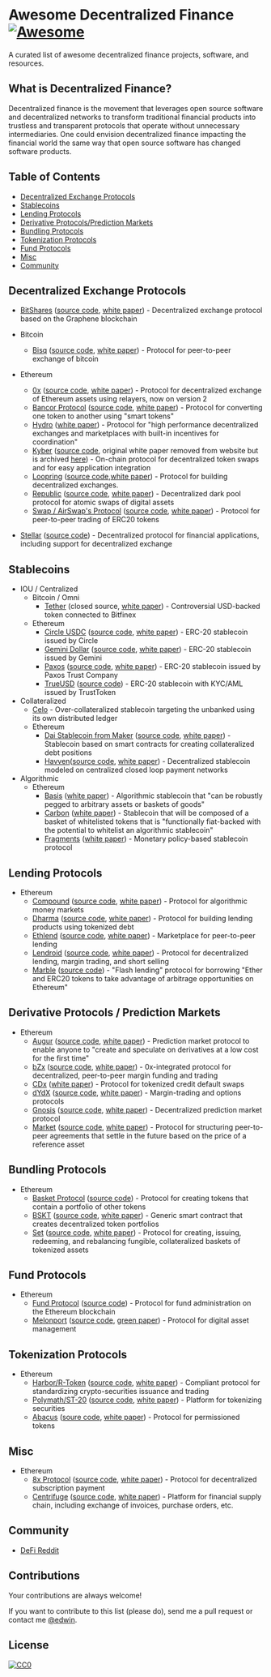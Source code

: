 # Awesome Decentralized Finance  [![Awesome](https://cdn.rawgit.com/sindresorhus/awesome/d7305f38d29fed78fa85652e3a63e154dd8e8829/media/badge.svg)](https://github.com/jtoy/awesome)

A curated list of awesome decentralized finance projects, software, and resources.  

## What is Decentralized Finance?

Decentralized finance is the movement that leverages open source software and decentralized networks to transform traditional financial products into trustless and transparent protocols that operate without unnecessary intermediaries.  One could envision decentralized finance impacting the financial world the same way that open source software has changed software products.

## Table of Contents

- [Decentralized Exchange Protocols](#decentralized-exchange-protocols)
- [Stablecoins](#stablecoins)
- [Lending Protocols](#lending-protocols)
- [Derivative Protocols/Prediction Markets](#derivative-protocols)
- [Bundling Protocols](#bundling-protocols)
- [Tokenization Protocols](#tokenization-protocols)
- [Fund Protocols](#fund-protocols)
- [Misc](#misc)
- [Community](#community)

<a name="decentralized-exchange-protocols" />

## Decentralized Exchange Protocols

- [BitShares](https://bitshares.org/technology/decentralized-asset-exchange/) ([source code](https://github.com/bitshares), [white paper](https://www.bitshares.foundation/papers/BitSharesBlockchain.pdf)) - Decentralized exchange protocol based on the Graphene blockchain
- Bitcoin
  - [Bisq](https://bisq.network) ([source code](https://github.com/bisq-network/bisq), [white paper](https://github.com/bisq-network/bisq-docs/blob/master/exchange/whitepaper.adoc)) - Protocol for peer-to-peer exchange of bitcoin
- Ethereum
  - [0x](https://0xproject.com) ([source code](https://github.com/0xProject), [white paper](https://0xproject.com/pdfs/0x_white_paper.pdf)) - Protocol for decentralized exchange of Ethereum assets using relayers, now on version 2
  - [Bancor Protocol](https://about.bancor.network/protocol/) ([source code](https://github.com/bancorprotocol/contracts), [white paper](https://storage.googleapis.com/website-bancor/2018/04/01ba8253-bancor_protocol_whitepaper_en.pdf)) - Protocol for converting one token to another using "smart tokens"
  - [Hydro](https://thehydrofoundation.com/) ([white paper](https://thehydrofoundation.com/Hydro-Whitepaper-v0116-en.pdf)) -  Protocol for "high performance decentralized exchanges and marketplaces with built-in incentives for coordination"
  - [Kyber](https://kyber.network) ([source code](https://github.com/kybernetwork), original white paper removed from website but is archived [here](https://whitepaper.io/document/43/kyber-network-whitepaper)) - On-chain protocol for decentralized token swaps and for easy application integration
  - [Loopring](https://loopring.org) ([source code](https://github.com/loopring),[white paper](https://loopring.org/resources.html)) - Protocol for building decentralized exchanges.  
  - [Republic](https://republicprotocol.com) ([source code](https://republicprotocol.com), [white paper](https://releases.republicprotocol.com/whitepaper/1.0.0/whitepaper_1.0.0.pdf)) - Decentralized dark pool protocol for atomic swaps of digital assets
  - [Swap / AirSwap's Protocol](https://airswap.io) ([source code](https://github.com/airswap), [white paper](https://swap.tech/whitepaper/)) - Protocol for peer-to-peer trading of ERC20 tokens

- [Stellar](https://www.stellar.org/developers/guides/concepts/exchange.html) ([source code](https://github.com/stellar)) - Decentralized protocol for financial applications, including support for decentralized exchange

<a name="stablecoins" />

## Stablecoins

- IOU / Centralized
  - Bitcoin / Omni
    - [Tether](https://tether.to) (closed source, [white paper](https://tether.to/wp-content/uploads/2016/06/TetherWhitePaper.pdf)) - Controversial USD-backed token connected to Bitfinex
  - Ethereum
    - [Circle USDC](https://www.circle.com/en/usdc) ([source code](https://github.com/centrehq), [white paper](https://www.centre.io/pdfs/centre-whitepaper.pdf)) - ERC-20 stablecoin issued by Circle
    - [Gemini Dollar](https://gemini.com/dollar/) ([source code](https://github.com/gemini/dollar), [white paper](https://gemini.com/wp-content/themes/gemini/assets/img/dollar/gemini-dollar-whitepaper.pdf)) - ERC-20 stablecoin issued by Gemini
    - [Paxos](https://www.paxos.com/standard/) ([source code](https://github.com/paxosglobal/pax-contracts), [white paper](https://www.paxos.com/wp-content/uploads/2018/10/PAX-Whitepaper.pdf)) - ERC-20 stablecoin issued by Paxos Trust Company
    - [TrueUSD](https://www.trusttoken.com/trueusd/) ([source code](https://github.com/trusttoken/trueUSD)) - ERC-20 stablecoin with KYC/AML issued by TrustToken
- Collateralized
  - [Celo](https://celo.org) - Over-collateralized stablecoin targeting the unbanked using its own distributed ledger
  - Ethereum
    - [Dai Stablecoin from Maker](https://makerdao.com/dai) ([source code](https://github.com/makerdao), [white paper](https://makerdao.com/whitepaper/)) - Stablecoin based on smart contracts for creating collateralized debt positions
    - [Havven](https://havven.io/)([source code](https://github.com/Havven/havven), [white paper](https://havven.io/uploads/havven_whitepaper.pdf)) - Decentralized stablecoin modeled on centralized closed loop payment networks
- Algorithmic
  - Ethereum
    - [Basis](https://www.basis.io) ([white paper](https://www.basis.io/basis_whitepaper_en.pdf)) - Algorithmic stablecoin that "can be robustly pegged to arbitrary assets or baskets of goods"
    - [Carbon](https://fiat.carbon.money) ([white paper](https://www.carbon.money/whitepaper.pdf))  - Stablecoin that will be composed of a basket of whitelisted tokens that is "functionally fiat-backed with the potential to whitelist an algorithmic stablecoin" 
    - [Fragments](https://www.fragments.org) ([white paper](https://www.fragments.org/paper/)) - Monetary policy-based stablecoin protocol

<a name="lending-protocols" />

## Lending Protocols

- Ethereum
  - [Compound](http://compound.finance) ([source code](https://github.com/compound-finance/), [white paper](https://compound.finance/documents/Compound.Whitepaper.v04-83de48b6622ddd665234b41076d04c8b.pdf?vsn=d)) - Protocol for algorithmic money markets
  - [Dharma](https://dharma.io) ([source code](https://github.com/dharmaprotocol), [white paper](https://whitepaper.dharma.io)) - Protocol for building lending products using tokenized debt
  - [Ethlend](http://ethlend.io) ([source code](https://github.com/ETHLend), [white paper](https://github.com/ETHLend/Documentation/blob/master/ETHLendWhitePaper.md)) - Marketplace for peer-to-peer lending
  - [Lendroid](https://www.lendroid.com) ([source code](https://github.com/lendroidproject), [white paper](https://uploads-ssl.webflow.com/5b3d0e23faf03c5dc943df64/5b3d0e23faf03c96e243df86_whitepaper-margin-trading-2-18.pdf)) - Protocol for decentralized lending, margin trading, and short selling
  - [Marble](https://marble.org) ([source code](https://github.com/marbleprotocol)) - "Flash lending" protocol for borrowing "Ether and ERC20 tokens to take advantage of arbitrage opportunities on Ethereum"

<a name="derivative-protocols" />

## Derivative Protocols / Prediction Markets

- Ethereum
  - [Augur](https://www.augur.net) ([source code](https://github.com/AugurProject/augur), [white paper](https://www.augur.net/whitepaper.pdf)) - Prediction market protocol to enable anyone to "create and speculate on derivatives at a low cost for the first time"
  - [bZx](https://b0x.network) ([source code](https://github.com/bZxNetwork), [white paper](https://b0x.network/pdfs/b0x_white_paper.pdf)) - 0x-integrated protocol for decentralized, peer-to-peer margin funding and trading
   - [CDx](https://cdxproject.com) ([white paper](https://cdxproject.com/assets/resources/cdx-whitepaper.pdf)) - Protocol for tokenized credit default swaps
  - [dYdX](http://dydx.exchange) ([source code](https://github.com/dydxprotocol/protocol), [white paper](https://whitepaper.dydx.exchange/)) - Margin-trading and options protocols
  - [Gnosis](http://gnosis.pm) ([source code](https://github.com/gnosis), [white paper](https://gnosis.pm/assets/pdf/gnosis-whitepaper.pdf)) - Decentralized prediction market protocol
  -  [Market](https://marketprotocol.io) ([source code](https://github.com/MARKETProtocol), [white paper](https://marketprotocol.io/assets/MARKET_Protocol-Whitepaper.pdf)) - Protocol for structuring peer-to-peer agreements that settle in the future based on the price of a reference asset

<a name="bundling-protocols" />

## Bundling Protocols 

- Ethereum
  - [Basket Protocol](https://www.coinalpha.com/projects) ([source code](https://github.com/CoinAlpha/basket-protocol)) - Protocol for creating tokens that contain a portfolio of other tokens
  - [BSKT](https://cryptofinlabs.github.io) ([source code](https://github.com/cryptofinlabs/bskt), [white paper](https://github.com/cryptofinlabs/bskt-whitepaper/blob/master/bskt-whitepaper-v1.0.0.pdf)) - Generic smart contract that creates decentralized token portfolios
  - [Set](https://setprotocol.com) ([source code](https://github.com/SetProtocol/set-protocol-contracts), [white paper](https://setprotocol.com/pdf/set_protocol_whitepaper.pdf)) - Protocol for creating, issuing, redeeming, and rebalancing fungible, collateralized baskets of tokenized assets

<a name="fund-protocols" />

## Fund Protocols

- Ethereum
  - [Fund Protocol](https://www.coinalpha.com/projects) ([source code](https://github.com/CoinAlpha/fund-protocol)) - Protocol for fund administration on the Ethereum blockchain
  - [Melonport](https://melonport.com) ([source code](https://github.com/melonproject), [green paper](https://github.com/melonproject/paper/blob/master/melonprotocol.pdf)) - Protocol for digital asset management
  
<a name="tokenization-protocols" />

## Tokenization Protocols
- Ethereum
  - [Harbor/R-Token](https://harbor.com) ([source code](https://github.com/harborhq), [white paper](https://harbor.com/rtokenwhitepaper.pdf)) - Compliant protocol for standardizing crypto-securities issuance and trading
  - [Polymath/ST-20](https://polymath.network) ([source code](https://github.com/PolymathNetwork), [white paper](https://polymath.network/whitepaper.html)) - Platform for tokenizing securities
  - [Abacus](https://abacusprotocol.com) ([soure code](https://github.com/abacusprotocol), [white paper](https://polymath.network/whitepaper.html)) - Protocol for permissioned tokens

<a name="misc" />

## Misc
- Ethereum
  - [8x Protocol](https://8xprotocol.com) ([source code](https://github.com/8xprotocol), [white paper](https://rawcdn.githack.com/8xprotocol/whitepaper/master/latest.pdf)) - Protocol for decentralized subscription payment
  - [Centrifuge](http://www.centrifuge.io) ([source code](), [white paper](https://www.centrifuge.io/assets/Centrifuge%20OS%20White%20Paper.pdf)) - Platform for financial supply chain, including exchange of invoices, purchase orders, etc.
<a name="community" /> 

## Community
* [DeFi Reddit](https://www.reddit.com/r/defi/)

<a name="contributions" />

## Contributions

Your contributions are always welcome!

If you want to contribute to this list (please do), send me a pull request or contact me [@edwin](https://twitter.com/edwin).

## License

[![CC0](http://mirrors.creativecommons.org/presskit/buttons/88x31/svg/cc-zero.svg)](https://creativecommons.org/publicdomain/zero/1.0/)
